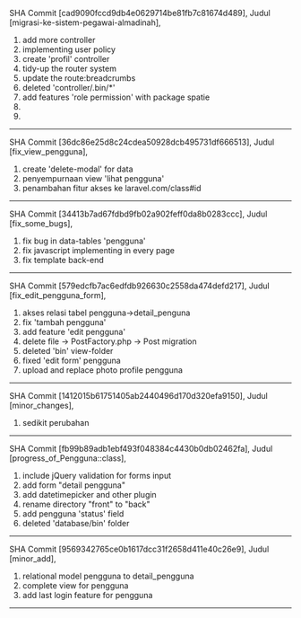 SHA Commit [cad9090fccd9db4e0629714be81fb7c81674d489],
Judul [migrasi-ke-sistem-pegawai-almadinah],
1. add more controller
2. implementing user policy
3. create 'profil' controller
4. tidy-up the router system
5. update the route:breadcrumbs
6. deleted 'controller/.bin/*'
7. add features 'role permission' with package spatie
8. 
9. 
------------------------------------------------------
SHA Commit [36dc86e25d8c24cdea50928dcb495731df666513],
Judul [fix_view_pengguna],
1. create 'delete-modal' for data
2. penyempurnaan view 'lihat pengguna'
3. penambahan fitur akses ke laravel.com/class#id
------------------------------------------------------
SHA Commit [34413b7ad67fdbd9fb02a902feff0da8b0283ccc],
Judul [fix_some_bugs],
1. fix bug in data-tables 'pengguna'
2. fix javascript implementing in every page
3. fix template back-end
------------------------------------------------------
SHA Commit [579edcfb7ac6edfdb926630c2558da474defd217],
Judul [fix_edit_pengguna_form],
1. akses relasi tabel pengguna->detail_penguna
2. fix 'tambah pengguna'
3. add feature 'edit pengguna'
4. delete file -> PostFactory.php
               -> Post migration
5. deleted 'bin' view-folder
6. fixed 'edit form' pengguna
7. upload and replace photo profile pengguna
------------------------------------------------------
SHA Commit [1412015b61751405ab2440496d170d320efa9150],
Judul [minor_changes],
1. sedikit perubahan
------------------------------------------------------
SHA Commit [fb99b89adb1ebf493f048384c4430b0db02462fa],
Judul [progress_of_Pengguna::class],
1. include jQuery validation for forms input
2. add form "detail pengguna"
3. add datetimepicker and other plugin
4. rename directory "front" to "back"
5. add pengguna 'status' field
6. deleted 'database/bin' folder
------------------------------------------------------
SHA Commit [9569342765ce0b1617dcc31f2658d411e40c26e9],
Judul [minor_add],
1. relational model pengguna to detail_pengguna
2. complete view for pengguna
3. add last login feature for pengguna
------------------------------------------------------